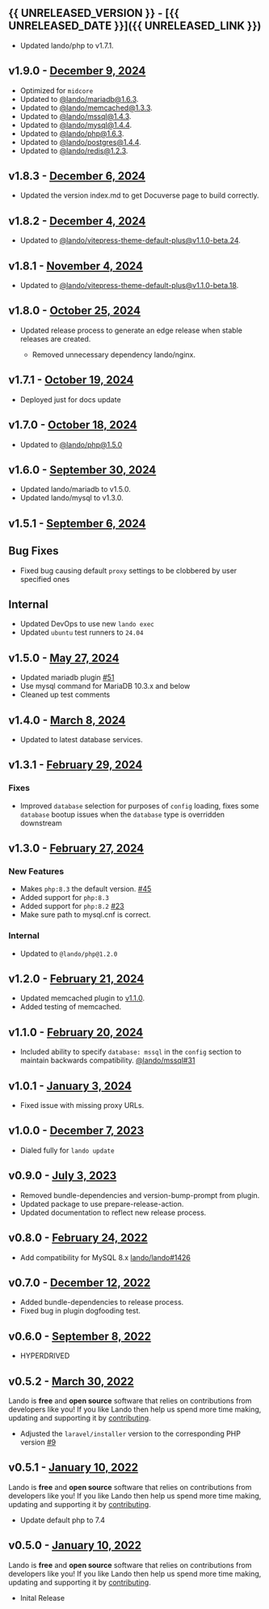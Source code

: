 ## {{ UNRELEASED_VERSION }} - [{{ UNRELEASED_DATE }}]({{ UNRELEASED_LINK }})

* Updated lando/php to v1.7.1.

## v1.9.0 - [December 9, 2024](https://github.com/lando/laravel/releases/tag/v1.9.0)

* Optimized for `midcore`
* Updated to [@lando/mariadb@1.6.3](https://github.com/lando/mariadb/releases/tag/v1.6.3).
* Updated to [@lando/memcached@1.3.3](https://github.com/lando/mariadb/memcached/tag/v1.3.3).
* Updated to [@lando/mssql@1.4.3](https://github.com/lando/mssql/releases/tag/v1.4.3).
* Updated to [@lando/mysql@1.4.4](https://github.com/lando/mysql/releases/tag/v1.4.4).
* Updated to [@lando/php@1.6.3](https://github.com/lando/php/releases/tag/v1.6.3).
* Updated to [@lando/postgres@1.4.4](https://github.com/lando/postgres/releases/tag/v1.4.4).
* Updated to [@lando/redis@1.2.3](https://github.com/lando/redis/releases/tag/v1.2.3).

## v1.8.3 - [December 6, 2024](https://github.com/lando/laravel/releases/tag/v1.8.3)

* Updated the version index.md to get Docuverse page to build correctly.

## v1.8.2 - [December 4, 2024](https://github.com/lando/laravel/releases/tag/v1.8.2)

* Updated to [@lando/vitepress-theme-default-plus@v1.1.0-beta.24](https://github.com/lando/vitepress-theme-default-plus/releases/tag/v1.1.0-beta.24).

## v1.8.1 - [November 4, 2024](https://github.com/lando/laravel/releases/tag/v1.8.1)

* Updated to [@lando/vitepress-theme-default-plus@v1.1.0-beta.18](https://github.com/lando/vitepress-theme-default-plus/releases/tag/v1.1.0-beta.18).

## v1.8.0 - [October 25, 2024](https://github.com/lando/laravel/releases/tag/v1.8.0)

* Updated release process to generate an edge release when stable releases are created.

  * Removed unnecessary dependency lando/nginx.

## v1.7.1 - [October 19, 2024](https://github.com/lando/laravel/releases/tag/v1.7.1)

* Deployed just for docs update

## v1.7.0 - [October 18, 2024](https://github.com/lando/laravel/releases/tag/v1.7.0)

* Updated to [@lando/php@1.5.0](https://github.com/lando/php/releases/tag/v1.5.0)

## v1.6.0 - [September 30, 2024](https://github.com/lando/laravel/releases/tag/v1.6.0)

* Updated lando/mariadb to v1.5.0.
* Updated lando/mysql to v1.3.0.

## v1.5.1 - [September 6, 2024](https://github.com/lando/laravel/releases/tag/v1.5.1)

## Bug Fixes

* Fixed bug causing default `proxy` settings to be clobbered by user specified ones

## Internal

* Updated DevOps to use new `lando exec`
* Updated `ubuntu` test runners to `24.04`

## v1.5.0 - [May 27, 2024](https://github.com/lando/laravel/releases/tag/v1.5.0)

* Updated mariadb plugin [#51](https://github.com/lando/mariadb/issues/51)
* Use mysql command for MariaDB 10.3.x and below
* Cleaned up test comments

## v1.4.0 - [March 8, 2024](https://github.com/lando/laravel/releases/tag/v1.4.0)

* Updated to latest database services.

## v1.3.1 - [February 29, 2024](https://github.com/lando/laravel/releases/tag/v1.3.1)

### Fixes

* Improved `database` selection for purposes of `config` loading, fixes some `database` bootup issues when the `database` type is overridden downstream

## v1.3.0 - [February 27, 2024](https://github.com/lando/laravel/releases/tag/v1.3.0)

### New Features

* Makes `php:8.3` the default version. [#45](https://github.com/lando/laravel/issues/45)
* Added support for `php:8.3`
* Added support for `php:8.2` [#23](https://github.com/lando/laravel/issues/23)
* Make sure path to mysql.cnf is correct.

### Internal

* Updated to `@lando/php@1.2.0`

## v1.2.0 - [February 21, 2024](https://github.com/lando/laravel/releases/tag/v1.2.0)

* Updated memcached plugin to [v1.1.0](https://github.com/lando/memcached/releases/tag/v1.1.0).
* Added testing of memcached.

## v1.1.0 - [February 20, 2024](https://github.com/lando/laravel/releases/tag/v1.1.0)

* Included ability to specify `database: mssql` in the `config` section to maintain backwards compatibility. [@lando/mssql#31](https://github.com/lando/mssql/issues/31)

## v1.0.1 - [January 3, 2024](https://github.com/lando/laravel/releases/tag/v1.0.1)

* Fixed issue with missing proxy URLs.

## v1.0.0 - [December 7, 2023](https://github.com/lando/laravel/releases/tag/v1.0.0)

* Dialed fully for `lando update`

## v0.9.0 - [July 3, 2023](https://github.com/lando/laravel/releases/tag/v0.9.0)

* Removed bundle-dependencies and version-bump-prompt from plugin.
* Updated package to use prepare-release-action.
* Updated documentation to reflect new release process.

## v0.8.0 - [February 24, 2022](https://github.com/lando/laravel/releases/tag/v0.8.0)

* Add compatibility for MySQL 8.x [lando/lando#1426](https://github.com/lando/lando/issues/1462)

## v0.7.0 - [December 12, 2022](https://github.com/lando/laravel/releases/tag/v0.7.0)

* Added bundle-dependencies to release process.
* Fixed bug in plugin dogfooding test.

## v0.6.0 - [September 8, 2022](https://github.com/lando/laravel/releases/tag/v0.6.0)

* HYPERDRIVED

## v0.5.2 - [March 30, 2022](https://github.com/lando/laravel/releases/tag/v0.5.2)

Lando is **free** and **open source** software that relies on contributions from developers like you! If you like Lando then help us spend more time making, updating and supporting it by [contributing](https://github.com/sponsors/lando).

* Adjusted the `laravel/installer` version to the corresponding PHP version [#9](https://github.com/lando/laravel/issues/9)

## v0.5.1 - [January 10, 2022](https://github.com/lando/laravel/releases/tag/v0.5.1)

Lando is **free** and **open source** software that relies on contributions from developers like you! If you like Lando then help us spend more time making, updating and supporting it by [contributing](https://github.com/sponsors/lando).

* Update default php to 7.4

## v0.5.0 - [January 10, 2022](https://github.com/lando/laravel/releases/tag/v0.5.0)

Lando is **free** and **open source** software that relies on contributions from developers like you! If you like Lando then help us spend more time making, updating and supporting it by [contributing](https://github.com/sponsors/lando).

* Inital Release
